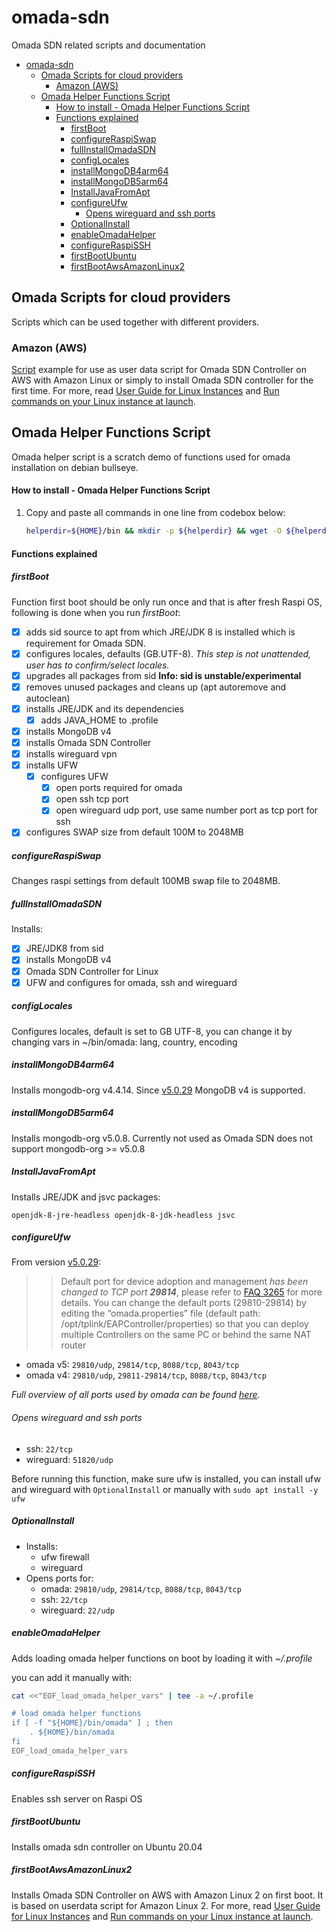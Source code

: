 # omada-sdn
Omada SDN related scripts and documentation

- [omada-sdn](#omada-sdn)
  - [Omada Scripts for cloud providers](#omada-scripts-for-cloud-providers)
    - [Amazon (AWS)](#amazon-aws)
  - [Omada Helper Functions Script](#omada-helper-functions-script)
      - [How to install - Omada Helper Functions Script](#how-to-install---omada-helper-functions-script)
      - [Functions explained](#functions-explained)
        - [firstBoot](#firstboot)
        - [configureRaspiSwap](#configureraspiswap)
        - [fullInstallOmadaSDN](#fullinstallomadasdn)
        - [configLocales](#configlocales)
        - [installMongoDB4arm64](#installmongodb4arm64)
        - [installMongoDB5arm64](#installmongodb5arm64)
        - [InstallJavaFromApt](#installjavafromapt)
        - [configureUfw](#configureufw)
          - [Opens wireguard and ssh ports](#opens-wireguard-and-ssh-ports)
        - [OptionalInstall](#optionalinstall)
        - [enableOmadaHelper](#enableomadahelper)
        - [configureRaspiSSH](#configureraspissh)
        - [firstBootUbuntu](#firstbootubuntu)
        - [firstBootAwsAmazonLinux2](#firstbootawsamazonlinux2)

## Omada Scripts for cloud providers

Scripts which can be used together with different providers.

### Amazon (AWS)

[Script](bin/aws-userdata-amazon-linux.sh) example for use as user data script for Omada SDN Controller on AWS with Amazon Linux or simply to install Omada SDN controller for the first time. For more, read [User Guide for Linux Instances](https://docs.aws.amazon.com/AWSEC2/latest/UserGuide/instancedata-add-user-data.html) and [Run commands on your Linux instance at launch](https://docs.aws.amazon.com/AWSEC2/latest/UserGuide/user-data.html).

## Omada Helper Functions Script

Omada helper script is a scratch demo of functions used for omada installation on debian bullseye.

#### How to install - Omada Helper Functions Script

1. Copy and paste all commands in one line from codebox below:

   ```bash
   helperdir=${HOME}/bin && mkdir -p ${helperdir} && wget -O ${helperdir}/omada https://gist.githubusercontent.com/omada-dev/5ce877c1b18809e62b97f5169cfc5001/raw/524767768f3c6d1e9df47d16fc3517d36500a014/omada-helper.sh && chmod +x ${helperdir}/omada && . ${helperdir}/omada && echo "Omada helper functions installed"
   ```

#### Functions explained
##### firstBoot

Function first boot should be only run once and that is after fresh Raspi OS, following is done when you run _firstBoot_:

- [x] adds sid source to apt from which JRE/JDK 8 is installed which is requirement for Omada SDN.
- [x] configures locales, defaults (GB.UTF-8). 
                             _This step is not unattended, user has to confirm/select locales._
- [x] upgrades all packages from sid
                             __Info: sid is unstable/experimental__
- [x] removes unused packages and cleans up (apt autoremove and autoclean)
- [x] installs JRE/JDK and its dependencies
  - [x] adds JAVA_HOME to .profile
- [x] installs MongoDB v4
- [x] installs Omada SDN Controller
- [x] installs wireguard vpn
- [x] installs UFW
  - [x] configures UFW
    - [x] open ports required for omada
    - [x] open ssh tcp port
    - [x] open wireguard udp port, use same number port as tcp port for ssh
- [x] configures SWAP size from default 100M to 2048MB

##### configureRaspiSwap

Changes raspi settings from default 100MB swap file to 2048MB.

##### fullInstallOmadaSDN

Installs:

- [x] JRE/JDK8 from sid
- [x] installs MongoDB v4
- [x] Omada SDN Controller for Linux
- [x] UFW and configures for omada, ssh and wireguard

##### configLocales

Configures locales, default is set to GB UTF-8, you can change it by changing vars in ~/bin/omada: lang, country, encoding

##### installMongoDB4arm64

Installs mongodb-org v4.4.14. Since [v5.0.29](https://community.tp-link.com/en/business/forum/topic/520248) MongoDB v4 is supported.

##### installMongoDB5arm64

Installs mongodb-org v5.0.8. Currently not used as Omada SDN does not support mongodb-org >= v5.0.8

##### InstallJavaFromApt

Installs JRE/JDK and jsvc packages: 

```text
openjdk-8-jre-headless openjdk-8-jdk-headless jsvc
```

##### configureUfw

From version [v5.0.29](https://community.tp-link.com/en/business/forum/topic/520248):
>>Default port for device adoption and management _has been changed to TCP port __29814___, please refer to [FAQ 3265](https://www.tp-link.com/support/faq/3265/) for more details. You can change the default ports (29810-29814) by editing the “omada.properties” file (default path: /opt/tplink/EAPController/properties) so that you can deploy multiple Controllers on the same PC or behind the same NAT router

- omada v5: `29810/udp`, `29814/tcp`, `8088/tcp`, `8043/tcp`
- omada v4: `29810/udp`, `29811-29814/tcp`, `8088/tcp`, `8043/tcp`

_Full overview of all ports used by omada can be found [here](https://www.tp-link.com/support/faq/3265/)._

###### Opens wireguard and ssh ports

- ssh: `22/tcp`
- wireguard: `51820/udp`

Before running this function, make sure ufw is installed, you can install ufw and wireguard with `OptionalInstall` or manually with `sudo apt install -y ufw`

##### OptionalInstall

- Installs:
  - ufw firewall
  - wireguard
- Opens ports for:
  - omada: `29810/udp`, `29814/tcp`, `8088/tcp`, `8043/tcp`
  - ssh: `22/tcp`
  - wireguard: `22/udp`

##### enableOmadaHelper

Adds loading omada helper functions on boot by loading it with _~/.profile_

you can add it manually with:

```bash
cat <<"EOF_load_omada_helper_vars" | tee -a ~/.profile

# load omada helper functions
if [ -f "${HOME}/bin/omada" ] ; then
    . ${HOME}/bin/omada
fi
EOF_load_omada_helper_vars
```

##### configureRaspiSSH

Enables ssh server on Raspi OS

##### firstBootUbuntu

Installs omada sdn controller on Ubuntu 20.04

##### firstBootAwsAmazonLinux2

Installs Omada SDN Controller on AWS with Amazon Linux 2 on first boot. It is based on userdata script for Amazon Linux 2. For more, read [User Guide for Linux Instances](https://docs.aws.amazon.com/AWSEC2/latest/UserGuide/instancedata-add-user-data.html) and [Run commands on your Linux instance at launch](https://docs.aws.amazon.com/AWSEC2/latest/UserGuide/user-data.html).